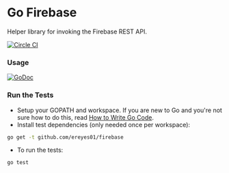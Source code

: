 Go Firebase
===========

Helper library for invoking the Firebase REST API.

[![Circle CI](https://circleci.com/gh/ereyes01/firebase.svg?style=svg)](https://circleci.com/gh/ereyes01/firebase)

### Usage

[![GoDoc](http://img.shields.io/badge/godoc-reference-blue.svg?style=flat)](https://godoc.org/github.com/ereyes01/firebase)

### Run the Tests

- Setup your GOPATH and workspace. If you are new to Go and you're not sure how
to do this, read [How to Write Go Code](https://golang.org/doc/code.html).
- Install test dependencies (only needed once per workspace):
```sh
go get -t github.com/ereyes01/firebase
```
- To run the tests:
```sh
go test 
```
